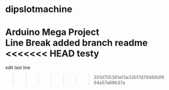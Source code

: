 # dipslotmachine
Arduino Mega Project <br>
Line Break added
branch readme
<<<<<<< HEAD
testy
=======
edit last line
>>>>>>> 301d705381ef3e32b17d79468df994a57a68b37a
